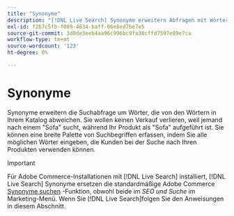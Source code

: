 ```yaml
---
title: "Synonyme"
description: "[!DNL Live Search] Synonyme erweitern Abfragen mit Wörtern, die sich von denen in Ihrem Katalog unterscheiden."
exl-id: f2b7c5fb-f009-4834-baff-06e8ed7be7e5
source-git-commit: 3d0de3eeb4aa96c996bc9fa38cffd7597e89e7ca
workflow-type: tm+mt
source-wordcount: '123'
ht-degree: 0%

---
```


# Synonyme

Synonyme erweitern die Suchabfrage um Wörter, die von den Wörtern in Ihrem Katalog abweichen. Sie wollen keinen Verkauf verlieren, weil jemand nach einem &quot;Sofa&quot; sucht, während Ihr Produkt als &quot;Sofa&quot; aufgeführt ist. Sie können eine breite Palette von Suchbegriffen erfassen, indem Sie alle möglichen Wörter eingeben, die Kunden bei der Suche nach Ihren Produkten verwenden können.

>[!IMPORTANT]
>
>Für Adobe Commerce-Installationen mit [!DNL Live Search] installiert, [!DNL Live Search] Synonyme ersetzen die standardmäßige Adobe Commerce [Synonyme suchen](https://experienceleague.adobe.com/docs/commerce-admin/catalog/catalog/search/search-terms.html#search-synonyms) -Funktion, obwohl beide im *SEO und Suche* im Marketing-Menü. Wenn Sie [!DNL Live Search]folgen Sie den Anweisungen in diesem Abschnitt.
